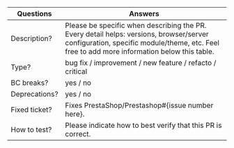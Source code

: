 <!-----------------------------------------------------------------------------
Thank you for contributing to the PrestaShop project! 

Please take the time to edit the "Answers" rows below with the necessary information.

Check out our contribution guidelines to find out how to complete it:
https://devdocs.prestashop.com/1.7/contribute/contribution-guidelines/#pull-requests
------------------------------------------------------------------------------>

| Questions     | Answers
| ------------- | -------------------------------------------------------
| Description?  | Please be specific when describing the PR. <br> Every detail helps: versions, browser/server configuration, specific module/theme, etc. Feel free to add more information below this table.
| Type?         | bug fix / improvement / new feature / refacto / critical
| BC breaks?    | yes / no
| Deprecations? | yes / no
| Fixed ticket? | Fixes PrestaShop/Prestashop#{issue number here}.
| How to test?  | Please indicate how to best verify that this PR is correct.

<!-- Click the form's "Preview" button to make sure the table is functional in GitHub. Thank you! -->
